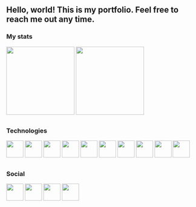 ## Hello, world! This is my portfolio. Feel free to reach me out any time.

### My stats

<div>
  <img height="180cm" src="https://github-readme-stats.vercel.app/api?username=gabrielperao&theme=cobalt&show_icons=true" />
  <img height="180cm" src="https://github-readme-stats.vercel.app/api/top-langs/?username=gabrielperao&theme=cobalt&layout=compact" />
</div>

##

### Technologies
<div>
  <img height="45cm" src="https://cdn.jsdelivr.net/gh/devicons/devicon/icons/python/python-original-wordmark.svg" />
  <img height="45cm" src="https://cdn.jsdelivr.net/gh/devicons/devicon/icons/cplusplus/cplusplus-original.svg" />
  <img height="45cm" src="https://cdn.jsdelivr.net/gh/devicons/devicon/icons/c/c-original.svg" />
  <img height="45cm" src="https://cdn.jsdelivr.net/gh/devicons/devicon/icons/javascript/javascript-original.svg" />
  <img height="45cm" src="https://cdn.jsdelivr.net/gh/devicons/devicon/icons/react/react-original-wordmark.svg" />
  <img height="45cm" src="https://cdn.jsdelivr.net/gh/devicons/devicon/icons/nodejs/nodejs-original-wordmark.svg" />
  <img height="45cm" src="https://cdn.jsdelivr.net/gh/devicons/devicon/icons/git/git-original.svg" />
  <img height="45cm" src="https://cdn.jsdelivr.net/gh/devicons/devicon/icons/sqlalchemy/sqlalchemy-original-wordmark.svg" />
  <img height="45cm" src="https://cdn.jsdelivr.net/gh/devicons/devicon/icons/postgresql/postgresql-plain-wordmark.svg" />
  <img height="45cm" src="https://cdn.jsdelivr.net/gh/devicons/devicon/icons/flask/flask-original-wordmark.svg" />
          
          
          
          
</div>

##

### Social

<div>
  <a href="mailto:contato.gabrielperao@gmail.com" ><img height="45cm" src="https://img.shields.io/badge/Gmail-D14836?style=for-the-badge&logo=gmail&logoColor=white" /></a>
  <a href="https://www.discord.com/users/829798706810716170" ><img height="45cm" src="https://img.shields.io/badge/Discord-7289DA?style=for-the-badge&logo=discord&logoColor=white" /></a>
  <a href="https://www.linkedin.com/in/gabrielperao" ><img height="45cm" src="https://img.shields.io/badge/LinkedIn-0077B5?style=for-the-badge&logo=linkedin&logoColor=white" /></a>
  <a href="https://open.spotify.com/user/gaper03?si=f7af097c881045ad" ><img height="45cm" src="https://img.shields.io/badge/Spotify-1ED760?&style=for-the-badge&logo=spotify&logoColor=white" /></a>
</div>

